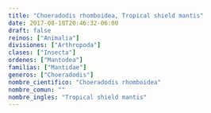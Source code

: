 ```yaml
---
title: "Choeradodis rhomboidea, Tropical shield mantis"
date: 2017-08-18T20:46:32-06:00
draft: false
reinos: ["Animalia"]
divisiones: ["Arthropoda"]
clases: ["Insecta"]
ordenes: ["Mantodea"]
familias: ["Mantidae"]
generos: ["Choeradodis"]
nombre_cientifico: "Choeradodis rhomboidea"
nombre_comun: ""
nombre_ingles: "Tropical shield mantis"
---
```

